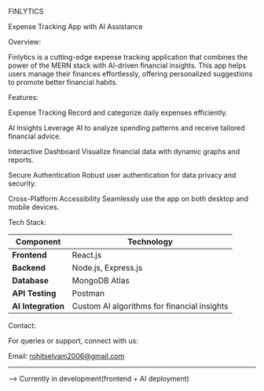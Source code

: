 FINLYTICS

Expense Tracking App with AI Assistance

Overview:

Finlytics is a cutting-edge expense tracking application that combines the power of the MERN stack with AI-driven financial insights. This app helps users manage their finances effortlessly, offering personalized suggestions to promote better financial habits.

Features:

Expense Tracking
Record and categorize daily expenses efficiently.

AI Insights
Leverage AI to analyze spending patterns and receive tailored financial advice.

Interactive Dashboard
Visualize financial data with dynamic graphs and reports.

Secure Authentication
Robust user authentication for data privacy and security.

Cross-Platform Accessibility
Seamlessly use the app on both desktop and mobile devices.

Tech Stack:

| Component          | Technology                                  |
| ------------------ | ------------------------------------------- |
| **Frontend**       | React.js                                    |
| **Backend**        | Node.js, Express.js                         |
| **Database**       | MongoDB Atlas                               |
| **API Testing**    | Postman                                     |
| **AI Integration** | Custom AI algorithms for financial insights |

Contact:

For queries or support, connect with us:

Email: rohitselvam2006@gmail.com

-------------------------------------------------------------------
--> Currently in development(frontend + AI deployment)
